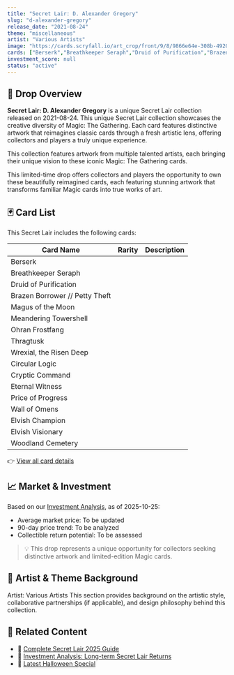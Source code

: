 ```yaml
---
title: "Secret Lair: D. Alexander Gregory"
slug: "d-alexander-gregory"
release_date: "2021-08-24"
theme: "miscellaneous"
artist: "Various Artists"
image: "https://cards.scryfall.io/art_crop/front/9/8/9866e64e-308b-4920-a76b-ddea0c6bc830.jpg?1729273792"
cards: ["Berserk","Breathkeeper Seraph","Druid of Purification","Brazen Borrower // Petty Theft","Magus of the Moon","Meandering Towershell","Ohran Frostfang","Thragtusk","Wrexial, the Risen Deep","Circular Logic","Cryptic Command","Eternal Witness","Price of Progress","Wall of Omens","Elvish Champion","Elvish Visionary","Woodland Cemetery"]
investment_score: null
status: "active"
---
```


## 💠 Drop Overview
**Secret Lair: D. Alexander Gregory** is a unique Secret Lair collection released on 2021-08-24. This unique Secret Lair collection showcases the creative diversity of Magic: The Gathering. Each card features distinctive artwork that reimagines classic cards through a fresh artistic lens, offering collectors and players a truly unique experience.

This collection features artwork from multiple talented artists, each bringing their unique vision to these iconic Magic: The Gathering cards.

This limited-time drop offers collectors and players the opportunity to own these beautifully reimagined cards, each featuring stunning artwork that transforms familiar Magic cards into true works of art.

## 🃏 Card List
This Secret Lair includes the following cards:

| Card Name | Rarity | Description |
|-----------|---------|-------------|
| Berserk |  |  |
| Breathkeeper Seraph |  |  |
| Druid of Purification |  |  |
| Brazen Borrower // Petty Theft |  |  |
| Magus of the Moon |  |  |
| Meandering Towershell |  |  |
| Ohran Frostfang |  |  |
| Thragtusk |  |  |
| Wrexial, the Risen Deep |  |  |
| Circular Logic |  |  |
| Cryptic Command |  |  |
| Eternal Witness |  |  |
| Price of Progress |  |  |
| Wall of Omens |  |  |
| Elvish Champion |  |  |
| Elvish Visionary |  |  |
| Woodland Cemetery |  |  |

👉 [View all card details](/cards?drop=d-alexander-gregory)

## 📈 Market & Investment
Based on our [Investment Analysis](/investment/d-alexander-gregory), as of 2025-10-25:
- Average market price: To be updated
- 90-day price trend: To be analyzed
- Collectible return potential: To be assessed

> 💡 This drop represents a unique opportunity for collectors seeking distinctive artwork and limited-edition Magic cards.

## 🎨 Artist & Theme Background
Artist: Various Artists
This section provides background on the artistic style, collaborative partnerships (if applicable), and design philosophy behind this collection.

## 🔗 Related Content
- 📰 [Complete Secret Lair 2025 Guide](/news/secret-lair-2025-complete-guide)
- 💼 [Investment Analysis: Long-term Secret Lair Returns](/investment)
- 🎃 [Latest Halloween Special](/drops/secret-scare-superdrop-2025)